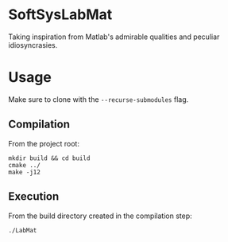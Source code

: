 # SoftSysLabMat

Taking inspiration from Matlab's admirable qualities and peculiar idiosyncrasies.

# Usage

Make sure to clone with the `--recurse-submodules` flag.

## Compilation

From the project root:

```
mkdir build && cd build
cmake ../
make -j12
```

## Execution

From the build directory created in the compilation step:

```
./LabMat
```
